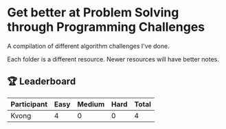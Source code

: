 # Get better at Problem Solving through Programming Challenges 

A compilation of different algorithm challenges I've done.

Each folder is a different resource. Newer resources will have better notes.

<!-- Leaderboard Start -->
## 🏆 Leaderboard

| Participant | Easy | Medium | Hard | Total |
|-------------|------|--------|------|-------|
| Kvong | 4 | 0 | 0 | 4 |

<!-- Leaderboard End -->
